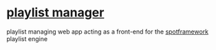 [playlist manager](https://spotify.sarsoo.xyz)
==================

playlist managing web app acting as a front-end for the [spotframework](https://github.com/Sarsoo/spotframework) playlist engine

